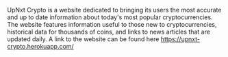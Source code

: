 UpNxt Crypto is a website dedicated to bringing its users the most accurate and up to date information about today's most popular cryptocurrencies. The website features information useful to those new to cryptocurrencies, historical data for thousands of coins, and links to news articles that are updated daily. A link to the website can be found here https://upnxt-crypto.herokuapp.com/ 
